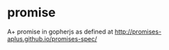 promise
=======

A+ promise in gopherjs as defined at http://promises-aplus.github.io/promises-spec/
